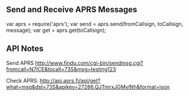 Send and Receive APRS Messages
---

var aprs = require('aprs');
var send = aprs.send(fromCallsign, toCallsign, message);
var get = aprs.get(toCallsign);


API Notes
---

Send APRS
http://www.findu.com/cgi-bin/sendmsg.cgi?fromcall=N7ICE&tocall=73S&msg=testing123

Check APRS:
http://api.aprs.fi/api/get?what=msg&dst=73S&apikey=27286.QJTmrxJGMvlNh&format=json

